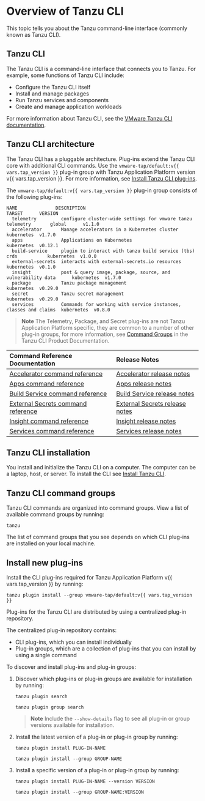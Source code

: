 # Overview of Tanzu CLI

This topic tells you about the Tanzu command-line interface (commonly known as Tanzu CLI).

## <a id="tanzu-cli"></a>Tanzu CLI

The Tanzu CLI is a command-line interface that connects you to Tanzu. For example, some functions of
Tanzu CLI include:

- Configure the Tanzu CLI itself
- Install and manage packages
- Run Tanzu services and components
- Create and manage application workloads

For more information about Tanzu CLI, see the
[VMware Tanzu CLI documentation](https://docs.vmware.com/en/VMware-Tanzu-CLI/index.html).

## <a id="itanzu-cli-architecture"></a>Tanzu CLI architecture

The Tanzu CLI has a pluggable architecture. Plug-ins extend the Tanzu CLI core with additional CLI
commands. Use the `vmware-tap/default:v{{ vars.tap_version }}` plug-in group with
Tanzu Application Platform version v{{ vars.tap_version }}. For more information,
see [Install Tanzu CLI plug-ins](../install-tanzu-cli.hbs.md).

The `vmware-tap/default:v{{ vars.tap_version }}` plug-in group consists of the following plug-ins:

```console
NAME              DESCRIPTION                                                      TARGET      VERSION
  telemetry         configure cluster-wide settings for vmware tanzu telemetry       global      v1.1.0
  accelerator       Manage accelerators in a Kubernetes cluster                      kubernetes  v1.7.0
  apps              Applications on Kubernetes                                       kubernetes  v0.12.1
  build-service     plugin to interact with tanzu build service (tbs) crds           kubernetes  v1.0.0
  external-secrets  interacts with external-secrets.io resources                     kubernetes  v0.1.0
  insight           post & query image, package, source, and vulnerability data      kubernetes  v1.7.0
  package           Tanzu package management                                         kubernetes  v0.29.0
  secret            Tanzu secret management                                          kubernetes  v0.29.0
  services          Commands for working with service instances, classes and claims  kubernetes  v0.8.0
```

> **Note** The Telemetry, Package, and Secret plug-ins are not Tanzu Application Platform specific, they
are common to a number of other plug-in groups, for more information, see
 [Command Groups](https://docs.vmware.com/en/VMware-Tanzu-CLI/1.1/tanzu-cli/command-ref.html) in the
Tanzu CLI Product Documentation.

| Command Reference Documentation | Release Notes |
|:--------|:---------|
|[Accelerator command reference](https://docs.vmware.com/en/VMware-Tanzu-CLI/1.1/tanzu-cli/tanzu-accelerator.html)|[Accelerator release notes](https://docs.vmware.com/en/VMware-Tanzu-CLI/1.1/tanzu-cli/release-notes-accelerator.html)|
|[Apps command reference](https://docs.vmware.com/en/VMware-Tanzu-CLI/1.1/tanzu-cli/tanzu-apps.html)|[Apps release notes](https://docs.vmware.com/en/VMware-Tanzu-CLI/1.1/tanzu-cli/release-notes-apps.html)|
|[Build Service command reference](https://docs.vmware.com/en/VMware-Tanzu-CLI/1.1/tanzu-cli/tanzu-build-service.html)|[Build Service release notes](https://docs.vmware.com/en/VMware-Tanzu-CLI/1.1/tanzu-cli/release-notes-build-service.html)|
|[External Secrets command reference](https://docs.vmware.com/en/VMware-Tanzu-CLI/1.1/tanzu-cli/tanzu-external-secrets.html)|[External Secrets release notes](https://docs.vmware.com/en/VMware-Tanzu-CLI/1.1/tanzu-cli/release-notes-external-secrets.html)|
|[Insight command reference](https://docs.vmware.com/en/VMware-Tanzu-CLI/1.1/tanzu-cli/tanzu-insight.html)|[Insight release notes](https://docs.vmware.com/en/VMware-Tanzu-CLI/1.1/tanzu-cli/release-notes-insight.html)|
|[Services command reference](https://docs.vmware.com/en/VMware-Tanzu-CLI/1.1/tanzu-cli/tanzu-services.html)|[Services release notes](https://docs.vmware.com/en/VMware-Tanzu-CLI/1.1/tanzu-cli/release-notes-services.html)|

## <a id="tanzu-cli-install"></a>Tanzu CLI installation

You install and initialize the Tanzu CLI on a computer. The computer can be a laptop, host, or server.
To install the CLI see [Install Tanzu CLI](../install-tanzu-cli.hbs.md#cli-and-plugin).

## <a id="tanzu-cli-command-groups"></a>Tanzu CLI command groups

Tanzu CLI commands are organized into command groups. View a list of available command groups by
running:

```console
tanzu
```

The list of command groups that you see depends on which CLI plug-ins are installed on your local
machine.

## <a id="install-new"></a> Install new plug-ins

Install the CLI plug-ins required for Tanzu Application Platform v{{ vars.tap_version }} by running:

```console
tanzu plugin install --group vmware-tap/default:v{{ vars.tap_version }}
```

Plug-ins for the Tanzu CLI are distributed by using a centralized plug-in repository.

The centralized plug-in repository contains:

- CLI plug-ins, which you can install individually
- Plug-in groups, which are a collection of plug-ins that you can install by using a single command

To discover and install plug-ins and plug-in groups:

1. Discover which plug-ins or plug-in groups are available for installation by running:

   ```console
   tanzu plugin search
   ```

   ```console
   tanzu plugin group search
   ```

   > **Note** Include the `--show-details` flag to see all plug-in or group versions available
   > for installation.

2. Install the latest version of a plug-in or plug-in group by running:

   ```console
   tanzu plugin install PLUG-IN-NAME
   ```

   ```console
   tanzu plugin install --group GROUP-NAME
   ```

3. Install a specific version of a plug-in or plug-in group by running:

   ```console
   tanzu plugin install PLUG-IN-NAME --version VERSION
   ```

   ```console
   tanzu plugin install --group GROUP-NAME:VERSION
   ```
